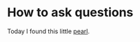 # How to ask questions #

Today I found this little [pearl](http://www.mikeash.com/getting_answers.html).